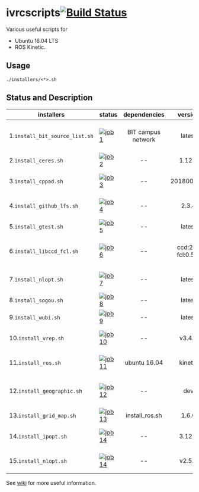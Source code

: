 # ivrcscripts[![Build Status](https://travis-ci.com/bit-ivrc/ivrcscripts.svg?token=Jmj6MSYSGZmX9ePjdawa&branch=master)](https://travis-ci.com/bit-ivrc/ivrcscripts)
Various useful scripts for
* Ubuntu 16.04 LTS
* ROS Kinetic.


## Usage

```
./installers/<*>.sh
```

## Status and Description

| installers | status  | dependencies | version | description |
| ------ | ------ | :------: | :-------: | -------- |
| 1.`install_bit_source_list.sh` | [![job1][1]][0] | BIT campus network | latest | Update [sources.list](http://wiki.ubuntu.org.cn/%E6%A8%A1%E6%9D%BF:16.04source) with the BIT apt Mirror|
| 2.`install_ceres.sh`    | [![job2][2]][0]  |  -- | 1.12.0 | [Google Ceres Solver](http://ceres-solver.org/) |
| 3.`install_cppad.sh`    | [![job3][3]][0]  | -- | 20180000.0 | [Automatic Differentiation Library](http://coin-or.github.io/CppAD/doc/cppad.htm) |
| 4.`install_github_lfs.sh`    | [![job4][4]][0]  | -- | 2.3.4 | [Git Large File Storage](https://git-lfs.github.com/) Support |
| 5.`install_gtest.sh`    | [![job5][5]][0]  | -- | latest | [Google Unit Test Library](https://github.com/google/googletest) |
| 6.`install_libccd_fcl.sh`    | [![job6][6]][0]  | -- | ccd:2.0, fcl:0.5.0 | Collision Checking Library, [FCL](https://github.com/flexible-collision-library/fcl), [CCD](https://github.com/danfis/libccd) |
| 7.`install_nlopt.sh`    | [![job7][7]][0]  | -- | latest | [Nonlinear Programming Solver](https://nlopt.readthedocs.io/en/latest/) |
| 8.`install_sogou.sh`    | [![job8][8]][0]  | -- | latest | [Pinyin Input Method](https://pinyin.sogou.com/linux/?r=pinyin) |
| 9.`install_wubi.sh`    | [![job9][9]][0]  | -- | latest | [Wubi Input Method](https://fcitx-im.org/wiki/Fcitx/zh-hans) |
| 10.`install_vrep.sh`    | [![job10][10]][0]  | -- | v3.4.0 | [A General 3D Simulator for Robotics](http://www.coppeliarobotics.com/).|
| 11.`install_ros.sh`    | [![job11][11]][0]  | ubuntu 16.04 | kinetic | [Robot Operating System](http://www.ros.org/) |
| 12.`install_geographic.sh`    | [![job12][12]][0]  | -- | dev | [A Library for Solving Geodesic Problems](https://geographiclib.sourceforge.io/).|
| 13.`install_grid_map.sh`    | [![job13][13]][0]  | install_ros.sh | 1.6.0 | [A Grid Map Library](https://github.com/anybotics/grid_map) |
| 14.`install_ipopt.sh`    | [![job14][14]][0]  | -- | 3.12.4 | [Nonliner Programming Solver](https://projects.coin-or.org/Ipopt) |
| 15.`install_nlopt.sh`    | [![job14][15]][0]  | -- | v2.5.0 | [Nonliner Programming Solver](https://github.com/stevengj/nlopt) |

See [wiki](https://github.com/bit-ivrc/ivrcscripts/wiki) for more useful information.

[0]: https://travis-ci.org/bit-ivrc/ivrcscripts
[1]: https://travis-matrix-badges.herokuapp.com/repos/bit-ivrc/ivrcscripts/branches/master/1
[2]: https://travis-matrix-badges.herokuapp.com/repos/bit-ivrc/ivrcscripts/branches/master/2
[3]: https://travis-matrix-badges.herokuapp.com/repos/bit-ivrc/ivrcscripts/branches/master/3
[4]: https://travis-matrix-badges.herokuapp.com/repos/bit-ivrc/ivrcscripts/branches/master/4
[5]: https://travis-matrix-badges.herokuapp.com/repos/bit-ivrc/ivrcscripts/branches/master/5
[6]: https://travis-matrix-badges.herokuapp.com/repos/bit-ivrc/ivrcscripts/branches/master/6
[7]: https://travis-matrix-badges.herokuapp.com/repos/bit-ivrc/ivrcscripts/branches/master/7
[8]: https://travis-matrix-badges.herokuapp.com/repos/bit-ivrc/ivrcscripts/branches/master/8
[9]: https://travis-matrix-badges.herokuapp.com/repos/bit-ivrc/ivrcscripts/branches/master/9
[10]: https://travis-matrix-badges.herokuapp.com/repos/bit-ivrc/ivrcscripts/branches/master/10
[11]: https://travis-matrix-badges.herokuapp.com/repos/bit-ivrc/ivrcscripts/branches/master/11
[12]: https://travis-matrix-badges.herokuapp.com/repos/bit-ivrc/ivrcscripts/branches/master/12
[13]: https://travis-matrix-badges.herokuapp.com/repos/bit-ivrc/ivrcscripts/branches/master/13
[14]: https://travis-matrix-badges.herokuapp.com/repos/bit-ivrc/ivrcscripts/branches/master/14
[15]: https://travis-matrix-badges.herokuapp.com/repos/bit-ivrc/ivrcscripts/branches/master/15
